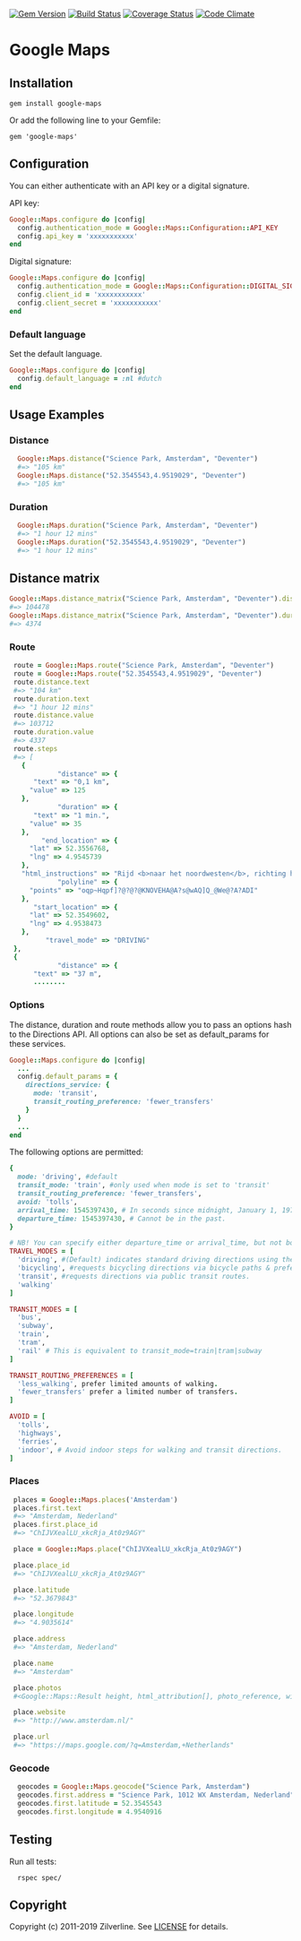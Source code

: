 [![Gem Version](https://badge.fury.io/rb/google-maps.svg)](http://badge.fury.io/rb/google-maps)
[![Build Status](https://travis-ci.org/zilverline/google-maps.svg?branch=master)](https://travis-ci.org/zilverline/google-maps)
[![Coverage Status](https://coveralls.io/repos/zilverline/google-maps/badge.svg?branch=master)](https://coveralls.io/r/zilverline/google-maps?branch=master)
[![Code Climate](https://codeclimate.com/repos/55671579695680044d01e0ac/badges/8f4d88f30585847e4fcf/gpa.svg)](https://codeclimate.com/repos/55671579695680044d01e0ac/feed)

# Google Maps

## Installation

`gem install google-maps`

Or add the following line to your Gemfile:

`gem 'google-maps'`

## Configuration

You can either authenticate with an API key or a digital signature.

API key:

```ruby
Google::Maps.configure do |config|
  config.authentication_mode = Google::Maps::Configuration::API_KEY
  config.api_key = 'xxxxxxxxxxx'
end
```

Digital signature:

```ruby
Google::Maps.configure do |config|
  config.authentication_mode = Google::Maps::Configuration::DIGITAL_SIGNATURE
  config.client_id = 'xxxxxxxxxxx'
  config.client_secret = 'xxxxxxxxxxx'
end
```

### Default language

Set the default language.

```ruby
Google::Maps.configure do |config|
  config.default_language = :nl #dutch
end
```

## Usage Examples

### Distance

```ruby
  Google::Maps.distance("Science Park, Amsterdam", "Deventer")
  #=> "105 km"
  Google::Maps.distance("52.3545543,4.9519029", "Deventer")
  #=> "105 km"
```

### Duration

```ruby
  Google::Maps.duration("Science Park, Amsterdam", "Deventer")
  #=> "1 hour 12 mins"
  Google::Maps.duration("52.3545543,4.9519029", "Deventer")
  #=> "1 hour 12 mins"
```

## Distance matrix

```ruby
Google::Maps.distance_matrix("Science Park, Amsterdam", "Deventer").distance
#=> 104478
Google::Maps.distance_matrix("Science Park, Amsterdam", "Deventer").duration
#=> 4374
```

### Route

```ruby
 route = Google::Maps.route("Science Park, Amsterdam", "Deventer")
 route = Google::Maps.route("52.3545543,4.9519029", "Deventer")
 route.distance.text
 #=> "104 km"
 route.duration.text
 #=> "1 hour 12 mins"
 route.distance.value
 #=> 103712
 route.duration.value
 #=> 4337
 route.steps
 #=> [
   {
            "distance" => {
      "text" => "0,1 km",
     "value" => 125
   },
            "duration" => {
      "text" => "1 min.",
     "value" => 35
   },
        "end_location" => {
     "lat" => 52.3556768,
     "lng" => 4.9545739
   },
   "html_instructions" => "Rijd <b>naar het noordwesten</b>, richting het <b>Science Park</b>",
            "polyline" => {
     "points" => "oqp~Hqpf]?@?@?@KNOVEHA@A?s@wAQ]Q_@We@?A?ADI"
   },
      "start_location" => {
     "lat" => 52.3549602,
     "lng" => 4.9538473
   },
         "travel_mode" => "DRIVING"
 },
 {
            "distance" => {
      "text" => "37 m",
      ........

```

### Options

The distance, duration and route methods allow you to pass an options hash to the Directions API.
All options can also be set as default_params for these services.

```ruby
Google::Maps.configure do |config|
  ...
  config.default_params = {
    directions_service: {
      mode: 'transit',
      transit_routing_preference: 'fewer_transfers'
    }
  }
  ...
end

```

The following options are permitted:

```ruby
{
  mode: 'driving', #default
  transit_mode: 'train', #only used when mode is set to 'transit'
  transit_routing_preference: 'fewer_transfers',
  avoid: 'tolls',
  arrival_time: 1545397430, # In seconds since midnight, January 1, 1970 UTC.
  departure_time: 1545397430, # Cannot be in the past.
}

# NB! You can specify either departure_time or arrival_time, but not both.
TRAVEL_MODES = [
  'driving', #(Default) indicates standard driving directions using the road network.
  'bicycling', #requests bicycling directions via bicycle paths & preferred streets.
  'transit', #requests directions via public transit routes.
  'walking'
]

TRANSIT_MODES = [
  'bus',
  'subway',
  'train',
  'tram',
  'rail' # This is equivalent to transit_mode=train|tram|subway
]

TRANSIT_ROUTING_PREFERENCES = [
  'less_walking', prefer limited amounts of walking.
  'fewer_transfers' prefer a limited number of transfers.
]

AVOID = [
  'tolls',
  'highways',
  'ferries',
  'indoor', # Avoid indoor steps for walking and transit directions.
]

```

### Places

```ruby
 places = Google::Maps.places('Amsterdam')
 places.first.text
 #=> "Amsterdam, Nederland"
 places.first.place_id
 #=> "ChIJVXealLU_xkcRja_At0z9AGY"

 place = Google::Maps.place("ChIJVXealLU_xkcRja_At0z9AGY")

 place.place_id
 #=> "ChIJVXealLU_xkcRja_At0z9AGY"

 place.latitude
 #=> "52.3679843"

 place.longitude
 #=> "4.9035614"

 place.address
 #=> "Amsterdam, Nederland"

 place.name
 #=> "Amsterdam"

 place.photos
 #<Google::Maps::Result height, html_attribution[], photo_reference, width>

 place.website
 #=> "http://www.amsterdam.nl/"

 place.url
 #=> "https://maps.google.com/?q=Amsterdam,+Netherlands"
```

### Geocode

```ruby
  geocodes = Google::Maps.geocode("Science Park, Amsterdam")
  geocodes.first.address = "Science Park, 1012 WX Amsterdam, Nederland"
  geocodes.first.latitude = 52.3545543
  geocodes.first.longitude = 4.9540916
```

## Testing

Run all tests:

```
  rspec spec/
```

## Copyright

Copyright (c) 2011-2019 Zilverline.
See [LICENSE](https://github.com/zilverline/google-maps/blob/master/LICENSE.md) for details.
